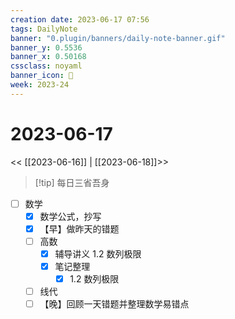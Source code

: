 ```yaml
---
creation date: 2023-06-17 07:56
tags: DailyNote
banner: "0.plugin/banners/daily-note-banner.gif"
banner_y: 0.5536
banner_x: 0.50168
cssclass: noyaml
banner_icon: 💌
week: 2023-24
---
```


# 2023-06-17

<< [[2023-06-16]] | [[2023-06-18]]>>


> [!tip] 每日三省吾身
> 


- [ ] 数学
	- [x] 数学公式，抄写
	- [x] 【早】做昨天的错题
	- [ ] 高数
		- [x] 辅导讲义 1.2 数列极限
		- [x] 笔记整理
			- [x] 1.2 数列极限
	- [ ] 线代
	- [ ] 【晚】回顾一天错题并整理数学易错点
